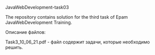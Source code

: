 JavaWebDevelopment-task03

The repository contains solution for the third task of Epam JavaWebDevelopment Training.

Описание файлов:

Task3_10_06_21.pdf - файл содержит задачи, которые необходимо решить.